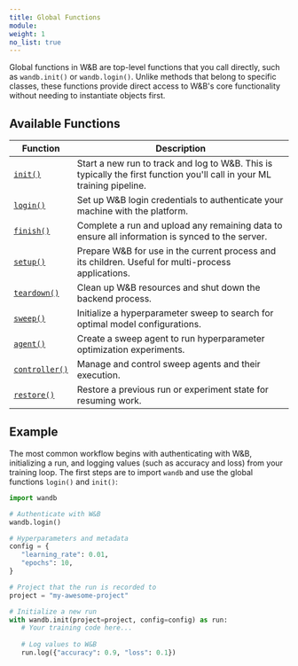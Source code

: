 ```yaml
---
title: Global Functions
module: 
weight: 1
no_list: true
---
```


Global functions in W&B are top-level functions that you call directly, such as `wandb.init()` or `wandb.login()`. Unlike methods that belong to specific classes, these functions provide direct access to W&B's core functionality without needing to instantiate objects first.

## Available Functions

| Function | Description |
|----------|-------------|
| [`init()`](./init/) | Start a new run to track and log to W&B. This is typically the first function you'll call in your ML training pipeline. |
| [`login()`](./login/) | Set up W&B login credentials to authenticate your machine with the platform. |
| [`finish()`](./finish/) | Complete a run and upload any remaining data to ensure all information is synced to the server. |
| [`setup()`](./setup/) | Prepare W&B for use in the current process and its children. Useful for multi-process applications. |
| [`teardown()`](./teardown/) | Clean up W&B resources and shut down the backend process. |
| [`sweep()`](./sweep/) | Initialize a hyperparameter sweep to search for optimal model configurations. |
| [`agent()`](./agent/) | Create a sweep agent to run hyperparameter optimization experiments. |
| [`controller()`](./controller/) | Manage and control sweep agents and their execution. |
| [`restore()`](./restore/) | Restore a previous run or experiment state for resuming work. |

## Example

The most common workflow begins with authenticating with W&B, initializing a run, and logging values (such as accuracy and loss) from your training loop. The first steps are to import `wandb` and use the global functions `login()` and `init()`:

```python
import wandb

# Authenticate with W&B
wandb.login()

# Hyperparameters and metadata
config = {
   "learning_rate": 0.01,
   "epochs": 10,
}

# Project that the run is recorded to
project = "my-awesome-project"

# Initialize a new run
with wandb.init(project=project, config=config) as run:
   # Your training code here...
   
   # Log values to W&B
   run.log({"accuracy": 0.9, "loss": 0.1})
```